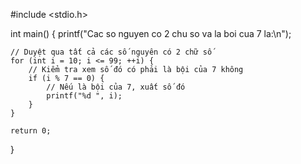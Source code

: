 #include <stdio.h>

int main() {
    printf("Cac so nguyen co 2 chu so va la boi cua 7 la:\n");

    // Duyệt qua tất cả các số nguyên có 2 chữ số
    for (int i = 10; i <= 99; ++i) {
        // Kiểm tra xem số đó có phải là bội của 7 không
        if (i % 7 == 0) {
            // Nếu là bội của 7, xuất số đó
            printf("%d ", i);
        }
    }

    return 0;
}
